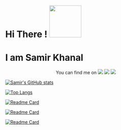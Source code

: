 # Hi There  ! <img src="https://media.giphy.com/media/mDLek2Pl1Q9PwH0dXd/source.gif" width="100"> 

# I am Samir Khanal 
 

</div>

<!-- social links -->
<div align="center">
You can find me on 
<a href="https://samirkhanal35.medium.com/"><img src="https://img.shields.io/badge/medium-%2312100E.svg?&style=flat-square&logo=medium&logoColor=white"></a>
<a href="https://www.linkedin.com/in/samir-khanal-4b9863113/"><img src="https://img.shields.io/badge/linkedin-%230077B5.svg?&style=flat-square&logo=linkedin&logoColor=white"></a>
<a href="https://www.facebook.com/samir.khanal.5851/"><img src="http://i.imgur.com/P3YfQoD.png"></a>

</div>



[![Samir's GitHub stats](https://github-readme-stats.vercel.app/api?username=samirkhanal35&show_icons=true&theme=radical)](https://github.com/anuraghazra/github-readme-stats)

[![Top Langs](https://github-readme-stats.vercel.app/api/top-langs/?username=samirkhanal35&theme=radical)](https://github.com/anuraghazra/github-readme-stats)


[![Readme Card](https://github-readme-stats.vercel.app/api/pin/?username=samirkhanal35&repo=Nepali-digit-recognizer&theme=dark&show_owner=true)](https://github.com/samirkhanal35/Nepali-digit-recognizer)


[![Readme Card](https://github-readme-stats.vercel.app/api/pin/?username=samirkhanal35&repo=Nepalireader&theme=dark&show_owner=true)](https://github.com/samirkhanal35/Nepalireader)

[![Readme Card](https://github-readme-stats.vercel.app/api/pin/?username=samirkhanal35&repo=cartoonize-sketch-flask&theme=dark&show_owner=true)](https://github.com/samirkhanal35/cartoonize-sketch-flask)


